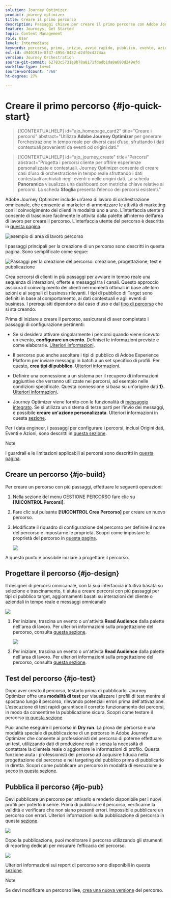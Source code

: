 ```yaml
---
solution: Journey Optimizer
product: journey optimizer
title: Creare il primo percorso
description: Passaggi chiave per creare il primo percorso con Adobe Journey Optimizer
feature: Journeys, Get Started
topic: Content Management
role: User
level: Intermediate
keywords: percorso, primo, inizio, avvio rapido, pubblico, evento, azione
exl-id: d940191e-8f37-4956-8482-d2df0c4274aa
version: Journey Orchestration
source-git-commit: 62783c5731a8b78a8171fdadb1da8a680d249efd
workflow-type: tm+mt
source-wordcount: '768'
ht-degree: 27%

---
```


# Creare il primo percorso {#jo-quick-start}

>[!CONTEXTUALHELP]
>id="ajo_homepage_card2"
>title="Creare i percorsi"
>abstract="Utilizza **Adobe Journey Optimizer** per generare l’orchestrazione in tempo reale per diversi casi d’uso, sfruttando i dati contestuali provenienti da eventi od origini dati."

>[!CONTEXTUALHELP]
>id="ajo_journey_create"
>title="Percorsi"
>abstract="Progetta i percorsi cliente per offrire esperienze personalizzate e contestuali. Journey Optimizer consente di creare casi d’uso di orchestrazione in tempo reale sfruttando i dati contestuali archiviati negli eventi o nelle origini dati. La scheda **Panoramica** visualizza una dashboard con metriche chiave relative ai percorsi. La scheda **Sfoglia** presenta l’elenco dei percorsi esistenti."

Adobe Journey Optimizer include un’area di lavoro di orchestrazione omnicanale, che consente ai marketer di armonizzare le attività di marketing con il coinvolgimento dei clienti in modalità uno a uno. L’interfaccia utente ti consente di trascinare facilmente le attività dalla palette all’interno dell’area di lavoro per creare il percorso. L&#39;interfaccia utente del percorso è descritta in [questa pagina](journey-ui.md).

![esempio di area di lavoro percorso](assets/journey38.png)


I passaggi principali per la creazione di un percorso sono descritti in questa pagina. Sono semplificate come segue:

![Passaggi per la creazione del percorso: creazione, progettazione, test e pubblicazione](assets/journey-creation-process.png)


Crea percorsi di clienti in più passaggi per avviare in tempo reale una sequenza di interazioni, offerte e messaggi tra i canali. Questo approccio assicura il coinvolgimento dei clienti nei momenti ottimali in base alle loro azioni e ai segnali di business rilevanti. I tipi di pubblico di Target sono definiti in base al comportamento, ai dati contestuali e agli eventi di business. I prerequisiti dipendono dal caso d&#39;uso e dal [tipo di percorso](entry-management.md#types-of-journeys) che si sta creando.

Prima di iniziare a creare il percorso, assicurarsi di aver completato i passaggi di configurazione pertinenti:

* Se si desidera attivare singolarmente i percorsi quando viene ricevuto un evento, **configurare un evento**. Definisci le informazioni previste e come elaborarle. [Ulteriori informazioni](../event/about-events.md).

<!--   ![](assets/jo-event7bis.png)  -->

* Il percorso può anche ascoltare i tipi di pubblico di Adobe Experience Platform per inviare messaggi in batch a un set specifico di profili. Per questo, **crea tipi di pubblico**. [Ulteriori informazioni](../audience/about-audiences.md).

<!--   ![](assets/segment2.png)  -->

* Definire una connessione a un sistema per il recupero di informazioni aggiuntive che verranno utilizzate nei percorsi, ad esempio nelle condizioni specificate. Questa connessione si basa su un&#39;origine dati **1&rbrace;.** [Ulteriori informazioni](../datasource/about-data-sources.md).

<!--   ![](assets/jo-datasource.png)  -->

* Journey Optimizer viene fornito con le funzionalità di [messaggio integrato](../building-journeys/journeys-message.md). Se si utilizza un sistema di terze parti per l&#39;invio dei messaggi, è possibile **creare un&#39;azione personalizzata**. Ulteriori informazioni in questa [sezione](../action/action.md).

<!--    ![](assets/custom2.png)  -->


Per i data engineer, i passaggi per configurare i percorsi, inclusi Origini dati, Eventi e Azioni, sono descritti in [questa sezione](../configuration/about-data-sources-events-actions.md).


>[!NOTE]
>
>I guardrail e le limitazioni applicabili ai percorsi sono descritti in [questa pagina](../start/guardrails.md).

## Creare un percorso {#jo-build}

Per creare un percorso con più passaggi, effettuare le seguenti operazioni:

1. Nella sezione del menu GESTIONE PERCORSO fare clic su **[!UICONTROL Percorsi]**.

1. Fare clic sul pulsante **[!UICONTROL Crea Percorso]** per creare un nuovo percorso.

1. Modificate il riquadro di configurazione del percorso per definire il nome del percorso e impostarne le proprietà. Scopri come impostare le proprietà del percorso in [questa pagina](journey-properties.md).

   ![](assets/jo-properties.png)

A questo punto è possibile iniziare a progettare il percorso.

## Progettare il percorso {#jo-design}

Il designer di percorsi omnicanale, con la sua interfaccia intuitiva basata su selezione e trascinamento, ti aiuta a creare percorsi con più passaggi per tipi di pubblico target, aggiornamenti basati su interazioni del cliente o aziendali in tempo reale e messaggi omnicanale

![](assets/journey38.png)

1. Per iniziare, trascina un evento o un&#39;attività **Read Audience** dalla palette nell&#39;area di lavoro. Per ulteriori informazioni sulla progettazione del percorso, consulta [questa sezione](using-the-journey-designer.md).

   ![](assets/read-segment.png)

1. Per iniziare, trascina un evento o un&#39;attività **Read Audience** dalla palette nell&#39;area di lavoro. Per ulteriori informazioni sulla progettazione del percorso, consulta [questa sezione](using-the-journey-designer.md).

## Test del percorso {#jo-test}

Dopo aver creato il percorso, testarlo prima di pubblicarlo. Journey Optimizer offre una **modalità di test** per visualizzare i profili di test mentre si spostano lungo il percorso, rilevando potenziali errori prima dell&#39;attivazione. L’esecuzione di test rapidi garantisce il corretto funzionamento dei percorsi, in modo da consentirne la pubblicazione sicura. Scopri come testare il percorso [ in questa sezione](testing-the-journey.md)

Puoi anche eseguire il percorso in **Dry run**. La prova del percorso è una modalità speciale di pubblicazione di un percorso in Adobe Journey Optimizer che consente ai professionisti del percorso di poterne effettuare un test, utilizzando dati di produzione reali e senza la necessità di contattare la clientela reale o aggiornare le informazioni di profilo. Questa funzione aiuta i professionisti del percorso ad acquisire fiducia nella progettazione del percorso e nel targeting del pubblico prima di pubblicarlo in diretta. Scopri come pubblicare un percorso in modalità di esecuzione a secco [in questa sezione](journey-dry-run.md).

## Pubblica il percorso {#jo-pub}

Devi pubblicare un percorso per attivarlo e renderlo disponibile per i nuovi profili per poterlo inserire. Prima di pubblicare il percorso, verificarne la validità e verificare che non siano presenti errori. Impossibile pubblicare un percorso con errori. Ulteriori informazioni sulla pubblicazione di percorso in questa [sezione](publishing-the-journey.md).

![](assets/jo-journeyuc2_32bis.png)

Dopo la pubblicazione, puoi monitorare il percorso utilizzando gli strumenti di reporting dedicati per misurare l’efficacia del percorso.

![](assets/jo-dynamic_report_journey_12.png)

Ulteriori informazioni sui report di percorso sono disponibili in questa [sezione](../reports/live-report.md).

>[!NOTE]
>
>Se devi modificare un percorso **live**, [crea una nuova versione](journey-ui.md#journey-versions) del percorso.
